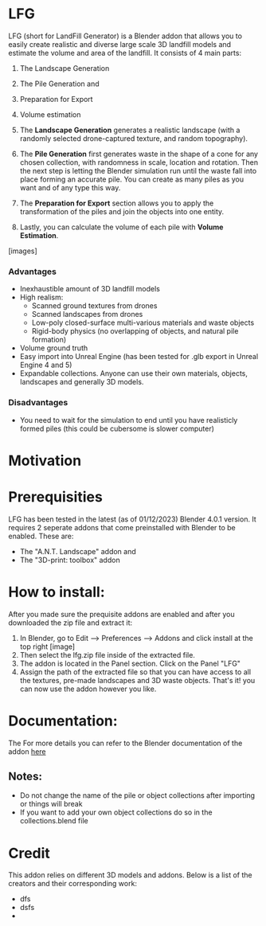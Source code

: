 # LFG
LFG (short for LandFill Generator) is a Blender addon that allows you to easily create realistic and diverse large scale 3D landfill models and estimate the volume and area of the landfill.
It consists of 4 main parts:
  1) The Landscape Generation
  2) The Pile Generation and
  3) Preparation for Export
  4) Volume estimation

1) The **Landscape Generation** generates a realistic landscape (with a randomly selected drone-captured texture, and random topography).
2) The **Pile Generation** first generates waste in the shape of a cone for any chosen collection, with randomness in scale, location and rotation. Then the next step is letting the Blender simulation run until the waste fall into place forming an accurate pile. You can create as many piles as you want and of any type this way.
3) The **Preparation for Export** section allows you to apply the transformation of the piles and join the objects into one entity.
4) Lastly, you can calculate the volume of each pile with **Volume Estimation**.

[images] 

### Advantages
  - Inexhaustible amount of 3D landfill models
  - High realism:
    - Scanned ground textures from drones
    - Scanned landscapes from drones
    - Low-poly closed-surface multi-various materials and waste objects
    - Rigid-body physics (no overlapping of objects, and natural pile formation)
  - Volume ground truth
  - Easy import into Unreal Engine (has been tested for .glb export in Unreal Engine 4 and 5)
  - Expandable collections. Anyone can use their own materials, objects, landscapes and generally 3D models.

### Disadvantages
  - You need to wait for the simulation to end until you have realisticly formed piles (this could be cubersome is slower computer)

# Motivation

# Prerequisities
LFG has been tested in the latest (as of 01/12/2023) Blender 4.0.1 version.
It requires 2 seperate addons that come preinstalled with Blender to be enabled. These are:
  - The "A.N.T. Landscape" addon and
  - The "3D-print: toolbox" addon

# How to install:
After you made sure the prequisite addons are enabled and after you downloaded the zip file and extract it:
  1) In Blender, go to Edit --> Preferences --> Addons and click install at the top right 
[image]
  2) Then select the lfg.zip file inside of the extracted file.
  3) The addon is located in the Panel section. Click on the Panel "LFG"
  4) Assign the path of the extracted file so that you can have access to all the textures, pre-made landscapes and 3D waste objects.
That's it! you can now use the addon however you like.

# Documentation:
The
For more details you can refer to the Blender documentation of the addon [here](url)

## Notes:
  - Do not change the name of the pile or object collections after importing or things will break
  - If you want to add your own object collections do so in the collections.blend file 

# Credit
This addon relies on different 3D models and addons. Below is a list of the creators and their corresponding work:
  - dfs
  - dsfs
  - 
